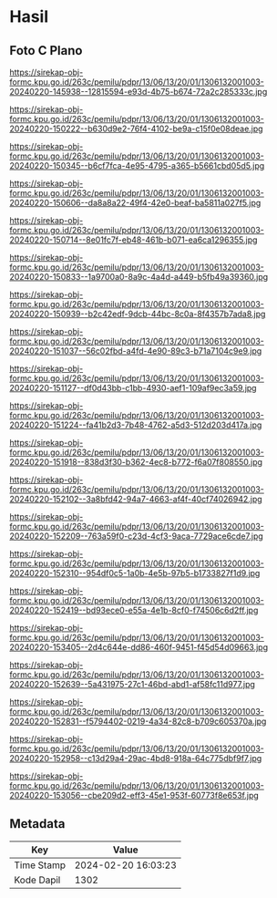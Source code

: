 # Hasil

## Foto C Plano

https://sirekap-obj-formc.kpu.go.id/263c/pemilu/pdpr/13/06/13/20/01/1306132001003-20240220-145938--12815594-e93d-4b75-b674-72a2c285333c.jpg

https://sirekap-obj-formc.kpu.go.id/263c/pemilu/pdpr/13/06/13/20/01/1306132001003-20240220-150222--b630d9e2-76f4-4102-be9a-c15f0e08deae.jpg

https://sirekap-obj-formc.kpu.go.id/263c/pemilu/pdpr/13/06/13/20/01/1306132001003-20240220-150345--b6cf7fca-4e95-4795-a365-b5661cbd05d5.jpg

https://sirekap-obj-formc.kpu.go.id/263c/pemilu/pdpr/13/06/13/20/01/1306132001003-20240220-150606--da8a8a22-49f4-42e0-beaf-ba5811a027f5.jpg

https://sirekap-obj-formc.kpu.go.id/263c/pemilu/pdpr/13/06/13/20/01/1306132001003-20240220-150714--8e01fc7f-eb48-461b-b071-ea6ca1296355.jpg

https://sirekap-obj-formc.kpu.go.id/263c/pemilu/pdpr/13/06/13/20/01/1306132001003-20240220-150833--1a9700a0-8a9c-4a4d-a449-b5fb49a39360.jpg

https://sirekap-obj-formc.kpu.go.id/263c/pemilu/pdpr/13/06/13/20/01/1306132001003-20240220-150939--b2c42edf-9dcb-44bc-8c0a-8f4357b7ada8.jpg

https://sirekap-obj-formc.kpu.go.id/263c/pemilu/pdpr/13/06/13/20/01/1306132001003-20240220-151037--56c02fbd-a4fd-4e90-89c3-b71a7104c9e9.jpg

https://sirekap-obj-formc.kpu.go.id/263c/pemilu/pdpr/13/06/13/20/01/1306132001003-20240220-151127--df0d43bb-c1bb-4930-aef1-109af9ec3a59.jpg

https://sirekap-obj-formc.kpu.go.id/263c/pemilu/pdpr/13/06/13/20/01/1306132001003-20240220-151224--fa41b2d3-7b48-4762-a5d3-512d203d417a.jpg

https://sirekap-obj-formc.kpu.go.id/263c/pemilu/pdpr/13/06/13/20/01/1306132001003-20240220-151918--838d3f30-b362-4ec8-b772-f6a07f808550.jpg

https://sirekap-obj-formc.kpu.go.id/263c/pemilu/pdpr/13/06/13/20/01/1306132001003-20240220-152102--3a8bfd42-94a7-4663-af4f-40cf74026942.jpg

https://sirekap-obj-formc.kpu.go.id/263c/pemilu/pdpr/13/06/13/20/01/1306132001003-20240220-152209--763a59f0-c23d-4cf3-9aca-7729ace6cde7.jpg

https://sirekap-obj-formc.kpu.go.id/263c/pemilu/pdpr/13/06/13/20/01/1306132001003-20240220-152310--954df0c5-1a0b-4e5b-97b5-b1733827f1d9.jpg

https://sirekap-obj-formc.kpu.go.id/263c/pemilu/pdpr/13/06/13/20/01/1306132001003-20240220-152419--bd93ece0-e55a-4e1b-8cf0-f74506c6d2ff.jpg

https://sirekap-obj-formc.kpu.go.id/263c/pemilu/pdpr/13/06/13/20/01/1306132001003-20240220-153405--2d4c644e-dd86-460f-9451-f45d54d09663.jpg

https://sirekap-obj-formc.kpu.go.id/263c/pemilu/pdpr/13/06/13/20/01/1306132001003-20240220-152639--5a431975-27c1-46bd-abd1-af58fc11d977.jpg

https://sirekap-obj-formc.kpu.go.id/263c/pemilu/pdpr/13/06/13/20/01/1306132001003-20240220-152831--f5794402-0219-4a34-82c8-b709c605370a.jpg

https://sirekap-obj-formc.kpu.go.id/263c/pemilu/pdpr/13/06/13/20/01/1306132001003-20240220-152958--c13d29a4-29ac-4bd8-918a-64c775dbf9f7.jpg

https://sirekap-obj-formc.kpu.go.id/263c/pemilu/pdpr/13/06/13/20/01/1306132001003-20240220-153056--cbe209d2-eff3-45e1-953f-60773f8e653f.jpg


## Metadata

| Key        | Value               |
| ---------- | ------------------- |
| Time Stamp | 2024-02-20 16:03:23 |
| Kode Dapil | 1302                |



